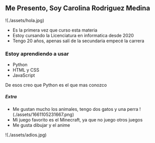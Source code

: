 ## Me Presento, Soy Carolina Rodriguez Medina

!(./assets/hola.jpg)

* Es la primera vez que curso esta materia
* Estoy cursando la Licenciatura en informatica desde 2020
* Tengo 20 años, apenas salí de la secundaria empecé la carrera

### Estoy aprendiendo a usar

* Python
* HTML y CSS
* JavaScript

De esos creo que Python es el que mas conozco

##### Extra
* Me gustan mucho los animales, tengo dos gatos y una perra
!(./assets/1661105231667.png)
* Mi juego favorito es el Minecraft, ya que no juego otros juegos 
* Me gusta dibujar y el anime 

!(./assets/adios.jpg)